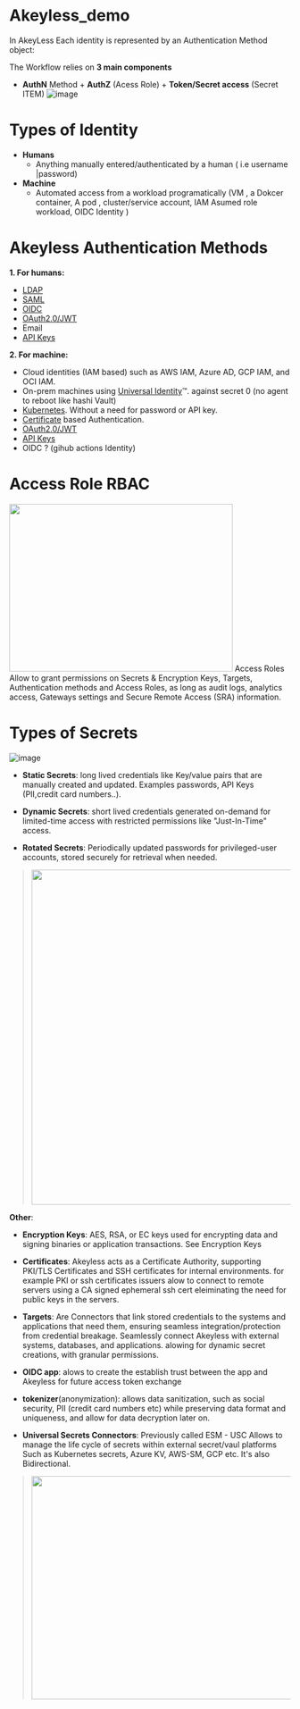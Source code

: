 # Akeyless_demo
In AkeyLess Each identity is represented by an Authentication Method object:

The Workflow relies on **3 main components** 
- **AuthN** Method  + **AuthZ** (Acess Role) + **Token/Secret access** (Secret ITEM) 
![image](https://github.com/brokedba/Akeyless_demo/assets/29458929/adb547e9-ca0f-4a64-bd04-c28f0c48ca4c)
# Types of Identity 
- **Humans**
  - Anything manually entered/authenticated by a human ( i.e username |password)
- **Machine**
  - Automated access from a workload programatically (VM , a Dokcer container, A pod , cluster/service account, IAM Asumed role workload, OIDC Identity ) 
# Akeyless Authentication Methods

**1. For humans:**
- [LDAP](https://docs.akeyless.io/docs/ldap)
- [SAML](https://docs.akeyless.io/docs/saml)
- [OIDC](https://docs.akeyless.io/docs/openid)
- [OAuth2.0/JWT](https://docs.akeyless.io/docs/oauth20jwt)
- Email
- [API Keys](https://docs.akeyless.io/docs/api-key)

**2. For machine:**
- Cloud identities (IAM based) such as AWS IAM, Azure AD, GCP IAM, and OCI IAM.
- On-prem machines using [Universal Identity](https://docs.akeyless.io/docs/universal-identity)™. against secret 0 (no agent to reboot like hashi Vault)
- [Kubernetes](https://docs.akeyless.io/docs/kubernetes-auth). Without a need for password or API key.
- [Certificate](https://docs.akeyless.io/docs/certificate-based-authentication) based Authentication.
- [OAuth2.0/JWT](https://docs.akeyless.io/docs/oauth20jwt)
- [API Keys](https://docs.akeyless.io/docs/api-key)
- OIDC ? (gihub actions Identity)

# Access Role RBAC
<img src="https://files.readme.io/54c7a41-RBAC.JPG" width="400" height="300" />
Access Roles Allow to grant permissions on Secrets & Encryption Keys, Targets, Authentication methods and Access Roles, as long as audit logs, analytics access, Gateways settings and Secure Remote Access (SRA) information.

# Types of Secrets
![image](https://github.com/brokedba/Akeyless_demo/assets/29458929/ba1dc4a1-a53d-4547-a3e7-e45c82816452)


- **Static Secrets**: long lived credentials like Key/value pairs that are manually created and updated. Examples passwords, API Keys (PII,credit card numbers..).

- **Dynamic Secrets**: short lived credentials generated on-demand for limited-time access with restricted permissions like "Just-In-Time" access.  

- **Rotated Secrets**: Periodically updated passwords for privileged-user accounts, stored securely for retrieval when needed.  
>   <img src="https://github.com/brokedba/Akeyless_demo/assets/29458929/3616e5a4-caee-481a-9678-83d6aa7032b9" width="600" height="600" />

**Other**:
- **Encryption Keys**: AES, RSA, or EC keys used for encrypting data and signing binaries or application transactions. See Encryption Keys
- **Certificates**: Akeyless acts as a Certificate Authority, supporting PKI/TLS Certificates and SSH certificates for internal environments.
   for example PKI or ssh certificates issuers alow to connect to remote servers using a CA signed ephemeral ssh cert eleiminating the need for public keys in the servers.
- **Targets**: Are Connectors that link stored credentials to the systems and applications that need them, ensuring seamless integration/protection from credential breakage.
   Seamlessly connect Akeyless with external systems, databases, and applications. alowing for dynamic secret creations, with granular permissions.

- **OIDC app**: alows to create the establish trust between the app and Akeyless for future access token exchange 
- **tokenizer**(anonymization):  allows data sanitization, such as social security, PII (credit card numbers etc) while preserving data format and uniqueness, and allow for data decryption later on.
      
- **Universal Secrets Connectors**:
 Previously called ESM - USC Allows to manage the life cycle of secrets within external secret/vaul platforms Such as Kubernetes secrets, Azure KV, AWS-SM, GCP etc. It's also Bidirectional.
> <img src="https://github.com/brokedba/Akeyless_demo/assets/29458929/4f5760e3-2db3-49a1-bcad-4b09cb3c228d" width="700" height="400" />
